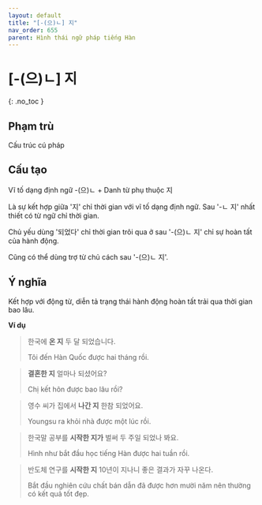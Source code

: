 ```yaml
---
layout: default
title: "[-(으)ㄴ] 지"
nav_order: 655
parent: Hình thái ngữ pháp tiếng Hàn
---
```


# [-(으)ㄴ] 지
{: .no_toc }

## Phạm trù

Cấu trúc cú pháp

## Cấu tạo

Vĩ tố dạng định ngữ -(으)ㄴ + Danh từ phụ thuộc 지

Là sự kết hợp giữa '지' chỉ thời gian với vĩ tố dạng định ngữ. Sau '-ㄴ 지' nhất thiết có từ ngữ chỉ thời gian.

Chủ yếu dùng '되었다' chỉ thời gian trôi qua ở sau '-(으)ㄴ 지' chỉ sự hoàn tất của hành động.

Cũng có thể dùng trợ từ chủ cách sau '-(으)ㄴ 지'.

## Ý nghĩa

Kết hợp với động từ, diễn tả trạng thái hành động hoàn tất trải qua thời gian bao lâu.

**Ví dụ**

> 한국에 **온 지** 두 달 되었습니다.
>
> Tôi đến Hàn Quốc được hai tháng rồi.

> **결혼한 지** 얼마나 되셨어요?
>
> Chị kết hôn được bao lâu rồi?

> 영수 씨가 집에서 **나간 지** 한참 되었어요.
>
> Youngsu ra khỏi nhà được một lúc rồi.

> 한국말 공부를 **시작한 지가** 벌써 두 주일 되었나 봐요.
>
> Hình như bắt đầu học tiếng Hàn được hai tuần rồi.

> 반도체 연구를 **시작한 지** 10년이 지나니 좋은 결과가 자꾸 나온다.
>
> Bắt đầu nghiên cứu chất bán dẫn đã được hơn mười năm nên thường có kết quả tốt đẹp.